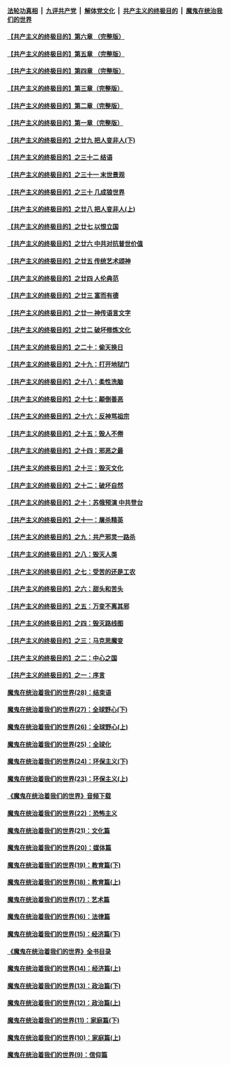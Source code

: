 

####  [法轮功真相](../../../../basic/blob/master/README.md?t=04071031) &nbsp;|&nbsp; [九评共产党](../../../../9ping.md/blob/master/README.md?t=04071031) &nbsp;|&nbsp; [解体党文化](../../../../jtdwh.md/blob/master/README.md?t=04071031)  &nbsp;|&nbsp; [共产主义的终极目的](../../../../gczydzjmd.md/blob/master/README.md?t=04071031) &nbsp;|&nbsp; [魔鬼在统治我们的世界](../../../../mgztzwmdsj.md/blob/master/README.md?t=04071031) 

#### [【共产主义的终极目的】第六章 （完整版）](../pages/nsc422/n11428913.md?t=04071031) 

#### [【共产主义的终极目的】第五章 （完整版）](../pages/nsc422/n11428912.md?t=04071031) 

#### [【共产主义的终极目的】第四章 （完整版）](../pages/nsc422/n11428907.md?t=04071031) 

#### [【共产主义的终极目的】第三章（完整版）](../pages/nsc422/n11428848.md?t=04071031) 

#### [【共产主义的终极目的】第二章（完整版）](../pages/nsc422/n11428831.md?t=04071031) 

#### [【共产主义的终极目的】第一章（完整版）](../pages/nsc422/n11417651.md?t=04071031) 

#### [【共产主义的终极目的】之廿九 把人变非人(下)](../pages/nsc422/n11344140.md?t=04071031) 

#### [【共产主义的终极目的】之三十二 结语](../pages/nsc422/n11360535.md?t=04071031) 

#### [【共产主义的终极目的】之三十一 末世景观](../pages/nsc422/n11351129.md?t=04071031) 

#### [【共产主义的终极目的】之三十 几成狼世界](../pages/nsc422/n11348280.md?t=04071031) 

#### [【共产主义的终极目的】之廿八 把人变非人(上)](../pages/nsc422/n11340492.md?t=04071031) 

#### [【共产主义的终极目的】之廿七 以恨立国](../pages/nsc422/n11336944.md?t=04071031) 

#### [【共产主义的终极目的】之廿六 中共对抗普世价值](../pages/nsc422/n11324785.md?t=04071031) 

#### [【共产主义的终极目的】之廿五 传统艺术颂神](../pages/nsc422/n11296396.md?t=04071031) 

#### [【共产主义的终极目的】之廿四 人伦典范](../pages/nsc422/n11296397.md?t=04071031) 

#### [【共产主义的终极目的】之廿三 富而有德](../pages/nsc422/n11283598.md?t=04071031) 

#### [【共产主义的终极目的】之廿一 神传语言文字](../pages/nsc422/n11263265.md?t=04071031) 

#### [【共产主义的终极目的】之廿二 破坏修炼文化](../pages/nsc422/n11245728.md?t=04071031) 

#### [【共产主义的终极目的】之二十：偷天换日](../pages/nsc422/n11238846.md?t=04071031) 

#### [【共产主义的终极目的】之十九：打开地狱门](../pages/nsc422/n11206376.md?t=04071031) 

#### [【共产主义的终极目的】之十八：柔性洗脑](../pages/nsc422/n11199994.md?t=04071031) 

#### [【共产主义的终极目的】之十七：颠倒善恶](../pages/nsc422/n11179782.md?t=04071031) 

#### [【共产主义的终极目的】之十六：反神骂祖宗](../pages/nsc422/n11166798.md?t=04071031) 

#### [【共产主义的终极目的】之十五：毁人不倦](../pages/nsc422/n11166792.md?t=04071031) 

#### [【共产主义的终极目的】之十四：邪恶之最](../pages/nsc422/n11150249.md?t=04071031) 

#### [【共产主义的终极目的】之十三：毁灭文化](../pages/nsc422/n11135227.md?t=04071031) 

#### [【共产主义的终极目的】之十二：破坏自然](../pages/nsc422/n11135214.md?t=04071031) 

#### [【共产主义的终极目的】之十：苏俄预演 中共登台](../pages/nsc422/n11118424.md?t=04071031) 

#### [【共产主义的终极目的】之十一：屠杀精英](../pages/nsc422/n11118442.md?t=04071031) 

#### [【共产主义的终极目的】之九：共产邪灵一路杀](../pages/nsc422/n11114139.md?t=04071031) 

#### [【共产主义的终极目的】之八：毁灭人类](../pages/nsc422/n11108503.md?t=04071031) 

#### [【共产主义的终极目的】之七：受苦的还是工农](../pages/nsc422/n11101809.md?t=04071031) 

#### [【共产主义的终极目的】之六：甜头和苦头](../pages/nsc422/n11096971.md?t=04071031) 

#### [【共产主义的终极目的】之五：万变不离其邪](../pages/nsc422/n11091285.md?t=04071031) 

#### [【共产主义的终极目的】之四：毁灭路线图](../pages/nsc422/n11086284.md?t=04071031) 

#### [【共产主义的终极目的】之三：马克思魔变](../pages/nsc422/n11061941.md?t=04071031) 

#### [【共产主义的终极目的】之二：中心之国](../pages/nsc422/n11047728.md?t=04071031) 

#### [【共产主义的终极目的】之一：序言](../pages/nsc422/n11086077.md?t=04071031) 

#### [魔鬼在统治着我们的世界(28)：结束语](../pages/nsc422/n10936246.md?t=04071031) 

#### [魔鬼在统治着我们的世界(27)：全球野心(下)](../pages/nsc422/n10928319.md?t=04071031) 

#### [魔鬼在统治着我们的世界(26)：全球野心(上)](../pages/nsc422/n10900318.md?t=04071031) 

#### [魔鬼在统治着我们的世界(25)：全球化](../pages/nsc422/n10788205.md?t=04071031) 

#### [魔鬼在统治着我们的世界(24)：环保主义(下)](../pages/nsc422/n10695307.md?t=04071031) 

#### [魔鬼在统治着我们的世界(23)：环保主义(上)](../pages/nsc422/n10688613.md?t=04071031) 

#### [《魔鬼在统治着我们的世界》音频下载](../pages/nsc422/n10635553.md?t=04071031) 

#### [魔鬼在统治着我们的世界(22)：恐怖主义](../pages/nsc422/n10614727.md?t=04071031) 

#### [魔鬼在统治着我们的世界(21)：文化篇](../pages/nsc422/n10597706.md?t=04071031) 

#### [魔鬼在统治着我们的世界(20)：媒体篇](../pages/nsc422/n10586579.md?t=04071031) 

#### [魔鬼在统治着我们的世界(19)：教育篇(下)](../pages/nsc422/n10564808.md?t=04071031) 

#### [魔鬼在统治着我们的世界(18)：教育篇(上)](../pages/nsc422/n10526970.md?t=04071031) 

#### [魔鬼在统治着我们的世界(17)：艺术篇](../pages/nsc422/n10499093.md?t=04071031) 

#### [魔鬼在统治着我们的世界(16)：法律篇](../pages/nsc422/n10485969.md?t=04071031) 

#### [魔鬼在统治着我们的世界(15)：经济篇(下)](../pages/nsc422/n10469975.md?t=04071031) 

#### [《魔鬼在统治着我们的世界》全书目录](../pages/nsc422/n10464261.md?t=04071031) 

#### [魔鬼在统治着我们的世界(14)：经济篇(上)](../pages/nsc422/n10457370.md?t=04071031) 

#### [魔鬼在统治着我们的世界(13)：政治篇(下)](../pages/nsc422/n10448270.md?t=04071031) 

#### [魔鬼在统治着我们的世界(12)：政治篇(上)](../pages/nsc422/n10444576.md?t=04071031) 

#### [魔鬼在统治着我们的世界(11)：家庭篇(下)](../pages/nsc422/n10440961.md?t=04071031) 

#### [魔鬼在统治着我们的世界(10)：家庭篇(上)](../pages/nsc422/n10435448.md?t=04071031) 

#### [魔鬼在统治着我们的世界(9)：信仰篇](../pages/nsc422/n10432159.md?t=04071031) 

